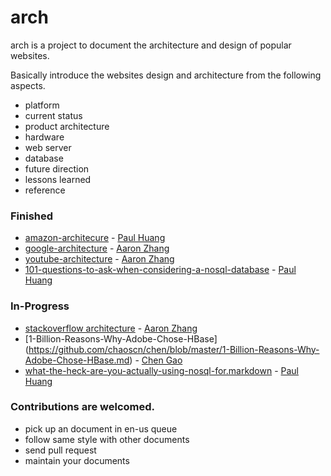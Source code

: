 # arch

arch is a project to document the architecture and design of popular websites.

Basically introduce the websites design and architecture from the following aspects.  
- platform
- current status
- product architecture
- hardware
- web server
- database
- future direction
- lessons learned
- reference

### Finished
- [amazon-architecure](https://github.com/aaronz/arch/blob/master/doc/zh-cn/amazon-architecure.markdown) - [Paul Huang](https://github.com/rainbow494)
- [google-architecture](https://github.com/aaronz/arch/blob/master/doc/zh-cn/google-architecture.markdown) - [Aaron Zhang](https://github.com/aaronz)
- [youtube-architecture](https://github.com/aaronz/arch/blob/master/doc/zh-cn/youtube-architecture.markdown) - [Aaron Zhang](https://github.com/aaronz)
- [101-questions-to-ask-when-considering-a-nosql-database](https://github.com/aaronz/arch/blob/master/doc/zh-cn/101-questions-to-ask-when-considering-a-nosql-database.markdown) - [Paul Huang](https://github.com/rainbow494)

### In-Progress
- [stackoverflow architecture](https://github.com/aaronz/arch/blob/master/doc/en-us/stack-overflow-architecture.markdown) - [Aaron Zhang](https://github.com/aaronz)
- [1-Billion-Reasons-Why-Adobe-Chose-HBase] (https://github.com/chaoscn/chen/blob/master/1-Billion-Reasons-Why-Adobe-Chose-HBase.md) - [Chen Gao](https://github.com/chaoscn)
- [what-the-heck-are-you-actually-using-nosql-for.markdown]() - [Paul Huang](https://github.com/rainbow494)

### Contributions are welcomed.   
- pick up an document in en-us queue
- follow same style with other documents
- send pull request
- maintain your documents
